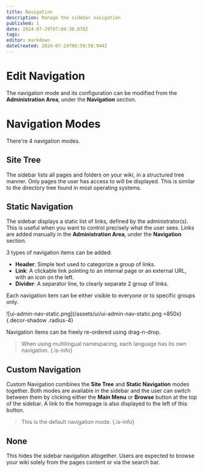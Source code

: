 ```yaml
---
title: Navigation
description: Manage the sidebar navigation
published: 1
date: 2024-07-29T07:04:30.878Z
tags: 
editor: markdown
dateCreated: 2024-07-29T06:59:58.944Z
---
```


# Edit Navigation

The navigation mode and its configuration can be modified from the **Administration Area**, under the **Navigation** section.

# Navigation Modes

There're 4 navigation modes.

## Site Tree

The sidebar lists all pages and folders on your wiki, in a structured tree manner. Only pages the user has access to will be displayed. This is similar to the directory tree found in most operating systems.

## Static Navigation

The sidebar displays a static list of links, defined by the administrator(s). This is useful when you want to control precisely what the user sees. Links are added manually in the **Administration Area**, under the **Navigation** section.

3 types of navigation items can be added:
- **Header**: Simple text used to categorize a group of links.
- **Link**: A clickable link pointing to an internal page or an external URL, with an icon on the left.
- **Divider**: A separator line, to clearly separate 2 group of links.

Each navigation item can be either visible to everyone or to specific groups only.

![ui-admin-nav-static.png](/assets/ui/ui-admin-nav-static.png =850x){.decor-shadow .radius-4}

Navigation items can be freely re-ordered using drag-n-drop.

> When using multilingual namespacing, each language has its own navigation.
{.is-info}

## Custom Navigation

Custom Navigation combines the **Site Tree** and **Static Navigation** modes together. Both modes are available in the sidebar and the user can switch between them by clicking either the **Main Menu** or **Browse** button at the top of the sidebar. A link to the homepage is also displayed to the left of this button.

> This is the default navigation mode.
{.is-info}

## None

This hides the sidebar navigation altogether. Users are expected to browse your wiki solely from the pages content or via the search bar.